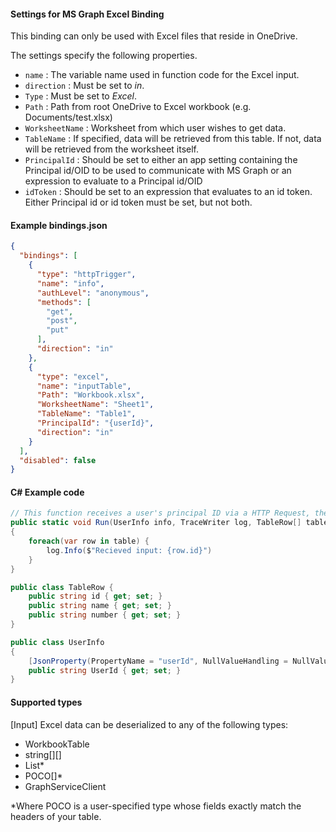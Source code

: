 #### Settings for MS Graph Excel Binding
This binding can only be used with Excel files that reside in OneDrive.

The settings specify the following properties.

- `name` : The variable name used in function code for the Excel input. 
- `direction` : Must be set to *in*. 
- `Type` : Must be set to *Excel*.
- `Path` : Path from root OneDrive to Excel workbook (e.g. Documents/test.xlsx)
- `WorksheetName` : Worksheet from which user wishes to get data.
- `TableName` : If specified, data will be retrieved from this table. If not, data will be retrieved from the worksheet itself. 
- `PrincipalId` : Should be set to either an app setting containing the Principal id/OID to be used to communicate with MS Graph or an expression to evaluate to a Principal id/OID
- `idToken` : Should be set to an expression that evaluates to an id token. Either Principal id or id token must be set, but not both.

#### Example bindings.json
```json
{
  "bindings": [
    {
      "type": "httpTrigger",
      "name": "info",
      "authLevel": "anonymous",
      "methods": [
        "get",
        "post",
        "put"
      ],
      "direction": "in"
    },
    {
      "type": "excel",
      "name": "inputTable",
      "Path": "Workbook.xlsx",
      "WorksheetName": "Sheet1",
      "TableName": "Table1",
      "PrincipalId": "{userId}",
      "direction": "in"
    }
  ],
  "disabled": false
}
```
#### C# Example code
```csharp
// This function receives a user's principal ID via a HTTP Request, then reads their Excel table and prints it out
public static void Run(UserInfo info, TraceWriter log, TableRow[] table)
{
	foreach(var row in table) {
		log.Info($"Recieved input: {row.id}")
	}
}

public class TableRow {
	public string id { get; set; }
	public string name { get; set; }
	public string number { get; set; }
}

public class UserInfo
{     
    [JsonProperty(PropertyName = "userId", NullValueHandling = NullValueHandling.Ignore)]
    public string UserId { get; set; }
}
```
#### Supported types

[Input] Excel data can be deserialized to any of the following types:

* WorkbookTable
* string[][]
* List<POCO>*
* POCO[]*
* GraphServiceClient

*Where POCO is a user-specified type whose fields exactly match the headers of your table. 